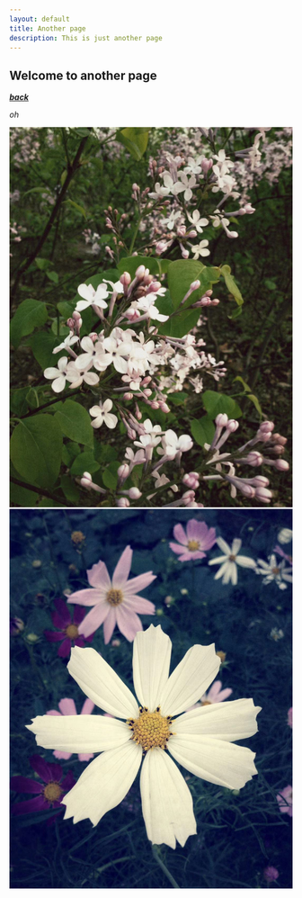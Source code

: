 ```yaml
---
layout: default
title: Another page
description: This is just another page
---
```


## Welcome to another page
[**_back_**](./)

_oh_
<center>
<img src='img/flower4.jpg'>
<img src='img/flower.jpg'>
</center>




